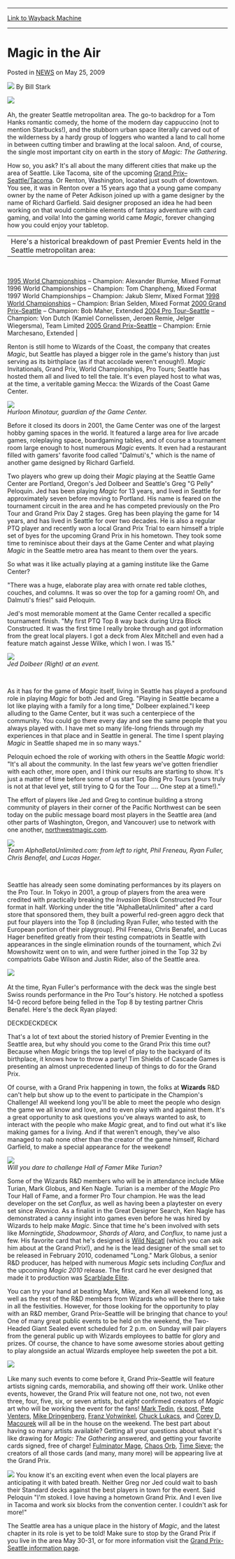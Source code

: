 
---
[Link to Wayback Machine](https://web.archive.org/web/20220814192913/https://magic.wizards.com/en/articles/archive/magic-air-2009-05-25)

[_metadata_:author]:- "Bill Stark"
[_metadata_:description]:- "Ah, the greater Seattle metropolitan area. The go-to backdrop for a Tom Hanks romantic comedy, the home of the modern day cappuccino (not to mention Starbucks!), and the stubborn urban space literally carved out of the wilderness by a hardy group of loggers who wanted a land to call home in between cutting timber and brawling at the local saloon. And, of course, the single"
[_metadata_:generator]:- "Drupal 7 (http://drupal.org)"
[_metadata_:node]:- "292941"
[_metadata_:publish_date]:- "2009-05-25"
[_metadata_:source]:- "div-main-content"
[_metadata_:title]:- "Magic in the Air"
[_metadata_:wayback_capture_timestamp]:- "2022-08-14 19:29:13"
[_metadata_:wayback_raw_url]:- "https://web.archive.org/web/20220814192913id_/https://magic.wizards.com/en/articles/archive/magic-air-2009-05-25"
[_metadata_:wayback_url]:- "https://magic.wizards.com/en/articles/archive/magic-air-2009-05-25"
---


Magic in the Air
================



 Posted in [NEWS](/en/articles)
 on May 25, 2009 






![](https://media.magic.wizards.com/styles/auth_small/public/images/person/authorpic_BillStark.jpg)
By Bill Stark












![](https://media.wizards.com/legacy/mtg/images/daily/features/40_seattle.jpg)
 

Ah, the greater Seattle metropolitan area. The go-to backdrop for a Tom Hanks romantic comedy, the home of the modern day cappuccino (not to mention Starbucks!), and the stubborn urban space literally carved out of the wilderness by a hardy group of loggers who wanted a land to call home in between cutting timber and brawling at the local saloon. And, of course, the single most important city on earth in the story of *Magic: The Gathering*.


How so, you ask? It's all about the many different cities that make up the area of Seattle. Like Tacoma, site of the upcoming [Grand Prix–Seattle/Tacoma](http://archive.wizards.com/magic/tcg/events.aspx?x=mtgcom/grandprix/seattle09). Or Renton, Washington, located just south of downtown. You see, it was in Renton over a 15 years ago that a young game company owner by the name of Peter Adkison joined up with a game designer by the name of Richard Garfield. Said designer proposed an idea he had been working on that would combine elements of fantasy adventure with card gaming, and voila! Into the gaming world came *Magic*, forever changing how you could enjoy your tabletop.






|  |
| --- |
| Here's a historical breakdown of past Premier Events held in the Seattle metropolitan area:
  

 [1995 World Championships](http://archive.wizards.com/magic/magazine/article.aspx?x=mtg/daily/feature/26) – Champion: Alexander Blumke, Mixed Format
1996 World Championships – Champion: Tom Chanpheng, Mixed Format
1997 World Championships – Champion: Jakub Slemr, Mixed Format
[1998 World Championships](http://www.wizards.com/sideboard/article.asp?x=worlds98/welcome) – Champion: Brian Selden, Mixed Format
[2000 Grand Prix–Seattle](http://www.wizards.com/sideboard/article.asp?x=gpseattle00/welcome) – Champion: Bob Maher, Extended
[2004 Pro Tour–Seattle](http://archive.wizards.com/magic/magazine/events.aspx?x=mtgevent/ptsea04/welcome) – Champion: Von Dutch (Kamiel Cornelissen, Jeroen Remie, Jelger Wiegersma), Team Limited
[2005 Grand Prix–Seattle](http://archive.wizards.com/magic/magazine/events.aspx?x=mtgevent/gpseat05/welcome) – Champion: Ernie Marchesano, Extended |


Renton is still home to Wizards of the Coast, the company that creates *Magic*, but Seattle has played a bigger role in the game's history than just serving as its birthplace (as if that accolade weren't enough!). *Magic* Invitationals, Grand Prix, World Championships, Pro Tours; Seattle has hosted them all and lived to tell the tale. It's even played host to what was, at the time, a veritable gaming Mecca: the Wizards of the Coast Game Center.



![](https://media.wizards.com/legacy/mtg/images/daily/features/40_gamecenter.jpg)  
*Hurloon Minotaur, guardian of the Game Center.* 



Before it closed its doors in 2001, the Game Center was one of the largest hobby gaming spaces in the world. It featured a large area for live arcade games, roleplaying space, boardgaming tables, and of course a tournament room large enough to host numerous *Magic* events. It even had a restaurant filled with gamers' favorite food called "Dalmuti's," which is the name of another game designed by Richard Garfield.


Two players who grew up doing their *Magic* playing at the Seattle Game Center are Portland, Oregon's Jed Dolbeer and Seattle's Greg "G Pelly" Peloquin. Jed has been playing *Magic* for 13 years, and lived in Seattle for approximately seven before moving to Portland. His name is feared on the tournament circuit in the area and he has competed previously on the Pro Tour and Grand Prix Day 2 stages. Greg has been playing the game for 14 years, and has lived in Seattle for over two decades. He is also a regular PTQ player and recently won a local Grand Prix Trial to earn himself a triple set of byes for the upcoming Grand Prix in his hometown. They took some time to reminisce about their days at the Game Center and what playing *Magic* in the Seattle metro area has meant to them over the years.


So what was it like actually playing at a gaming institute like the Game Center?


"There was a huge, elaborate play area with ornate red table clothes, couches, and columns. It was so over the top for a gaming room! Oh, and Dalmuti's fries!" said Peloquin.


Jed's most memorable moment at the Game Center recalled a specific tournament finish. "My first PTQ Top 8 way back during Urza Block Constructed. It was the first time I really broke through and got information from the great local players. I got a deck from Alex Mitchell and even had a feature match against Jesse Wilke, which I won. I was 15."



![](https://media.wizards.com/legacy/mtg/images/daily/features/40_jedandfriend.jpg)  
*Jed Dolbeer (Right) at an event.* 



 

As it has for the game of *Magic* itself, living in Seattle has played a profound role in playing *Magic* for both Jed and Greg. "Playing in Seattle became a lot like playing with a family for a long time," Dolbeer explained."I keep alluding to the Game Center, but it was such a centerpiece of the community. You could go there every day and see the same people that you always played with. I have met so many life-long friends through my experiences in that place and in Seattle in general. The time I spent playing *Magic* in Seattle shaped me in so many ways."


Peloquin echoed the role of working with others in the Seattle *Magic* world: "It's all about the community. In the last few years we've gotten friendlier with each other, more open, and I think our results are starting to show. It's just a matter of time before some of us start Top 8ing Pro Tours (yours truly is not at that level yet, still trying to Q for the Tour .... One step at a time!)."


The effort of players like Jed and Greg to continue building a strong community of players in their corner of the Pacific Northwest can be seen today on the public message board most players in the Seattle area (and other parts of Washington, Oregon, and Vancouver) use to network with one another, [northwestmagic.com](http://ww2.wizards.com/Site/LeavingWizards.aspx?url=http://www.northwestmagic.com&origin=).



![](https://media.wizards.com/legacy/mtg/images/daily/features/40_procross.jpg)  
*Team AlphaBetaUnlimited.com: from left to right, Phil Freneau, Ryan Fuller, Chris Benafel, and Lucas Hager.*



 

Seattle has already seen some dominating performances by its players on the Pro Tour. In Tokyo in 2001, a group of players from the area were credited with practically breaking the *Invasion* Block Constructed Pro Tour format in half. Working under the title "AlphaBetaUnlimited" after a card store that sponsored them, they built a powerful red-green aggro deck that put four players into the Top 8 (including Ryan Fuller, who tested with the European portion of their playgroup). Phil Freneau, Chris Benafel, and Lucas Hager benefited greatly from their testing compatriots in Seattle with appearances in the single elimination rounds of the tournament, which Zvi Mowshowitz went on to win, and were further joined in the Top 32 by compatriots Gabe Wilson and Justin Rider, also of the Seattle area.


![](https://media.wizards.com/legacy/mtg/images/daily/features/40_deckcross.jpg)
 

At the time, Ryan Fuller's performance with the deck was the single best Swiss rounds performance in the Pro Tour's history. He notched a spotless 14-0 record before being felled in the Top 8 by testing partner Chris Benafel. Here's the deck Ryan played:


DECKDECKDECK  

That's a lot of text about the storied history of Premier Eventing in the Seattle area, but why should you come to the Grand Prix this time out? Because when *Magic* brings the top level of play to the backyard of its birthplace, it knows how to throw a party! Tim Shields of Cascade Games is presenting an almost unprecedented lineup of things to do for the Grand Prix.


Of course, with a Grand Prix happening in town, the folks at **Wizards** R&D can't help but show up to the event to participate in the Champion's Challenge! All weekend long you'll be able to meet the people who design the game we all know and love, and to even play with and against them. It's a great opportunity to ask questions you've always wanted to ask, to interact with the people who make *Magic* great, and to find out what it's like making games for a living. And if that weren't enough, they've also managed to nab none other than the creator of the game himself, Richard Garfield, to make a special appearance for the weekend!



![](https://media.wizards.com/legacy/sideboard/images/natus03/a894.jpg)  
*Will you dare to challenge Hall of Famer Mike Turian?*



Some of the Wizards R&D members who will be in attendance include Mike Turian, Mark Globus, and Ken Nagle. Turian is a member of the *Magic* Pro Tour Hall of Fame, and a former Pro Tour champion. He was the lead developer on the set *Conflux*, as well as having been a playtester on every set since *Ravnica*. As a finalist in the Great Designer Search, Ken Nagle has demonstrated a canny insight into games even before he was hired by Wizards to help make *Magic*. Since that time he's been involved with sets like *Morningtide*, *Shadowmoor*, *Shards of Alara*, and *Conflux*, to name just a few. His favorite card that he's designed is [Wild Nacatl](https://gatherer.wizards.com/Pages/Card/Details.aspx?name=Wild+Nacatl) (which you can ask him about at the Grand Prix!), and he is the lead designer of the small set to be released in February 2010, codenamed "Long." Mark Globus, a senior R&D producer, has helped with numerous *Magic* sets including *Conflux* and the upcoming **Magic* 2010* release. The first card he ever designed that made it to production was [Scarblade Elite](https://gatherer.wizards.com/Pages/Card/Details.aspx?name=Scarblade+Elite).


You can try your hand at beating Mark, Mike, and Ken all weekend long, as well as the rest of the R&D members from Wizards who will be there to take in all the festivities. However, for those looking for the opportunity to play with an R&D member, Grand Prix–Seattle will be bringing that chance to you! One of many great public events to be held on the weekend, the Two-Headed Giant Sealed event scheduled for 2 p.m. on Sunday will pair players from the general public up with Wizards employees to battle for glory and prizes. Of course, the chance to have some awesome stories about getting to play alongside an actual Wizards employee help sweeten the pot a bit.


![](https://media.wizards.com/legacy/mtg/images/daily/features/40_artistcross.jpg)
 

Like many such events to come before it, Grand Prix–Seattle will feature artists signing cards, memorabilia, and showing off their work. Unlike other events, however, the Grand Prix will feature not one, not two, not even three, four, five, six, or seven artists, but *eight* confirmed creators of *Magic* art who will be working the event for the fans! [Mark Tedin](http://gatherer.wizards.com/Pages/Search/Default.aspx?action=advanced&output=spoiler&method=visual&artist=+%5BMark%5D+%5BTedin%5D), [rk post](http://gatherer.wizards.com/Pages/Search/Default.aspx?action=advanced&output=spoiler&method=visual&artist=+%5Brk%5D+%5Bpost%5D), [Pete Venters](http://gatherer.wizards.com/Pages/Search/Default.aspx?action=advanced&output=spoiler&method=visual&artist=+%5BPete%5D+%5BVenters%5D), [Mike Dringenberg](http://gatherer.wizards.com/Pages/Search/Default.aspx?action=advanced&output=spoiler&method=visual&artist=+%5BMike%5D+%5BDringenberg%5D), [Franz Vohwinkel](http://gatherer.wizards.com/Pages/Search/Default.aspx?action=advanced&output=spoiler&method=visual&artist=+%5BFranz%5D+%5BVohwinkel%5D), [Chuck Lukacs](http://gatherer.wizards.com/Pages/Search/Default.aspx?action=advanced&output=spoiler&method=visual&artist=+%5BChuck%5D+%5BLukacs%5D), and [Corey D. Macourek](http://gatherer.wizards.com/Pages/Search/Default.aspx?action=advanced&output=spoiler&method=visual&artist=+%5BCorey%5D+%5BMacourek%5D) will all be in the house on the weekend. The best part about having so many artists available? Getting all your questions about what it's like drawing for *Magic: The Gathering* answered, and getting your favorite cards signed, free of charge! [Fulminator Mage](https://gatherer.wizards.com/Pages/Card/Details.aspx?name=Fulminator+Mage), [Chaos Orb](https://gatherer.wizards.com/Pages/Card/Details.aspx?name=Chaos+Orb), [Time Sieve](https://gatherer.wizards.com/Pages/Card/Details.aspx?name=Time+Sieve); the creators of all those cards (and many, many more) will be appearing live at the Grand Prix.


[![](https://media.wizards.com/legacy/mtg/images/daily/features/40_seattlecta.jpg)](http://archive.wizards.com/magic/tcg/events.aspx?x=mtgcom/grandprix/seattle09)
You know it's an exciting event when even the local players are anticipating it with bated breath. Neither Greg nor Jed could wait to bash their Standard decks against the best players in town for the event. Said Peloquin "I'm stoked. I love having a hometown Grand Prix. And I even live in Tacoma and work six blocks from the convention center. I couldn't ask for more!"


The Seattle area has a unique place in the history of *Magic*, and the latest chapter in its role is yet to be told! Make sure to stop by the Grand Prix if you live in the area May 30-31, or for more information visit the [Grand Prix-Seattle information page](http://archive.wizards.com/magic/tcg/events.aspx?x=mtgcom/grandprix/seattle09).








